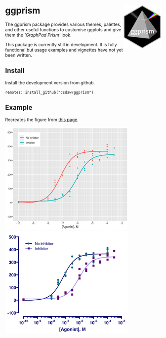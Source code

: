 
<!-- README.md is generated from README.Rmd. Please edit that file -->

ggprism <img src="man/figures/ggprism_logo.png" align = "right" height = "138.5" />
===================================================================================

The ggprism package provides various themes, palettes, and other useful
functions to customise ggplots and give them the *‘GraphPad Prism’*
look.

This package is currently still in development. It is fully functional
but usage examples and vignettes have not yet been written.

Install
-------

Install the development version from github.

    remotes::install_github("csdaw/ggprism")

Example
-------

Recreates the figure from [this
page](https://www.graphpad.com/scientific-software/prism/).

<img src="man/figures/README-ex-1.png" width="400" /><img src="man/figures/README-ex-2.png" width="400" />
